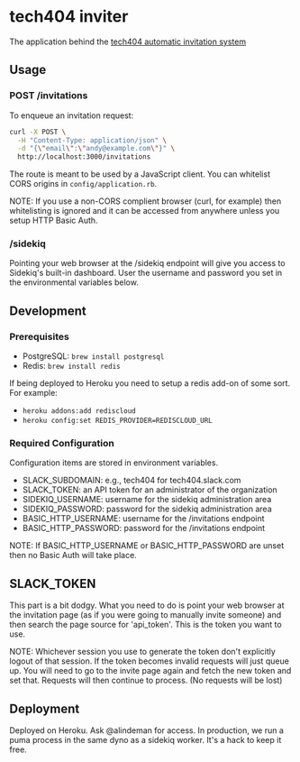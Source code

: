 # tech404 inviter

The application behind the [tech404 automatic invitation system](http://tech404.io)

## Usage

### POST /invitations

To enqueue an invitation request:

```bash
curl -X POST \
  -H "Content-Type: application/json" \
  -d "{\"email\":\"andy@example.com\"}" \
  http://localhost:3000/invitations
```

The route is meant to be used by a JavaScript client. You can whitelist CORS origins in `config/application.rb`.

NOTE: If you use a non-CORS complient browser (curl, for example) then whitelisting is ignored and it can be accessed from anywhere unless you
setup HTTP Basic Auth.

### /sidekiq

Pointing your web browser at the /sidekiq endpoint will give you access to Sidekiq's built-in dashboard. User the username and password you set in
the environmental variables below.

## Development

### Prerequisites

* PostgreSQL: `brew install postgresql`
* Redis: `brew install redis`

If being deployed to Heroku you need to setup a redis add-on of some sort. For example:

* `heroku addons:add rediscloud`
* `heroku config:set REDIS_PROVIDER=REDISCLOUD_URL`

### Required Configuration

Configuration items are stored in environment variables.

* SLACK_SUBDOMAIN: e.g., tech404 for tech404.slack.com
* SLACK_TOKEN: an API token for an administrator of the organization
* SIDEKIQ_USERNAME: username for the sidekiq administration area
* SIDEKIQ_PASSWORD: password for the sidekiq administration area
* BASIC_HTTP_USERNAME: username for the /invitations endpoint
* BASIC_HTTP_PASSWORD: password for the /invitations endpoint

NOTE: If BASIC_HTTP_USERNAME or BASIC_HTTP_PASSWORD are unset then no Basic Auth will take place.

## SLACK_TOKEN

This part is a bit dodgy. What you need to do is point your web browser at the invitation page (as if you were going to manually invite someone)
and then search the page source for 'api_token'. This is the token you want to use.

NOTE: Whichever session you use to generate the token don't explicitly logout of that session. If the token becomes invalid requests will just queue up.
You will need to go to the invite page again and fetch the new token and set that. Requests will then continue to process. (No requests will be lost)

## Deployment

Deployed on Heroku. Ask @alindeman for access. In production, we run a puma process in the same dyno as a sidekiq worker. It's a hack to keep it free.
